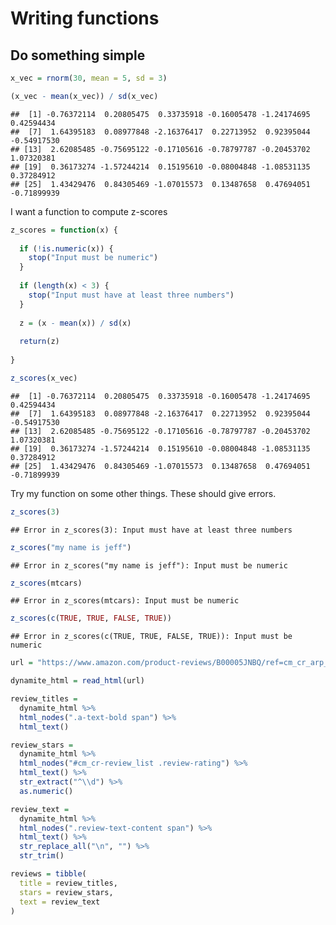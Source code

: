 Writing functions
================

## Do something simple

``` r
x_vec = rnorm(30, mean = 5, sd = 3)

(x_vec - mean(x_vec)) / sd(x_vec)
```

    ##  [1] -0.76372114  0.20805475  0.33735918 -0.16005478 -1.24174695  0.42594434
    ##  [7]  1.64395183  0.08977848 -2.16376417  0.22713952  0.92395044 -0.54917530
    ## [13]  2.62085485 -0.75695122 -0.17105616 -0.78797787 -0.20453702  1.07320381
    ## [19]  0.36173274 -1.57244214  0.15195610 -0.08004848 -1.08531135  0.37284912
    ## [25]  1.43429476  0.84305469 -1.07015573  0.13487658  0.47694051 -0.71899939

I want a function to compute z-scores

``` r
z_scores = function(x) {
  
  if (!is.numeric(x)) {
    stop("Input must be numeric")
  }
  
  if (length(x) < 3) {
    stop("Input must have at least three numbers")
  }
  
  z = (x - mean(x)) / sd(x)
  
  return(z)
  
}

z_scores(x_vec)
```

    ##  [1] -0.76372114  0.20805475  0.33735918 -0.16005478 -1.24174695  0.42594434
    ##  [7]  1.64395183  0.08977848 -2.16376417  0.22713952  0.92395044 -0.54917530
    ## [13]  2.62085485 -0.75695122 -0.17105616 -0.78797787 -0.20453702  1.07320381
    ## [19]  0.36173274 -1.57244214  0.15195610 -0.08004848 -1.08531135  0.37284912
    ## [25]  1.43429476  0.84305469 -1.07015573  0.13487658  0.47694051 -0.71899939

Try my function on some other things. These should give
    errors.

``` r
z_scores(3)
```

    ## Error in z_scores(3): Input must have at least three numbers

``` r
z_scores("my name is jeff")
```

    ## Error in z_scores("my name is jeff"): Input must be numeric

``` r
z_scores(mtcars)
```

    ## Error in z_scores(mtcars): Input must be numeric

``` r
z_scores(c(TRUE, TRUE, FALSE, TRUE))
```

    ## Error in z_scores(c(TRUE, TRUE, FALSE, TRUE)): Input must be numeric

``` r
url = "https://www.amazon.com/product-reviews/B00005JNBQ/ref=cm_cr_arp_d_viewopt_rvwer?ie=UTF8&reviewerType=avp_only_reviews&sortBy=recent&pageNumber=1"

dynamite_html = read_html(url)

review_titles = 
  dynamite_html %>%
  html_nodes(".a-text-bold span") %>%
  html_text()

review_stars = 
  dynamite_html %>%
  html_nodes("#cm_cr-review_list .review-rating") %>%
  html_text() %>%
  str_extract("^\\d") %>%
  as.numeric()

review_text = 
  dynamite_html %>%
  html_nodes(".review-text-content span") %>%
  html_text() %>% 
  str_replace_all("\n", "") %>% 
  str_trim()

reviews = tibble(
  title = review_titles,
  stars = review_stars,
  text = review_text
)
```
